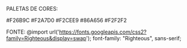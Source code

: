 PALETAS DE CORES:

#F26B9C
#F2A7D0
#F2CEE9
#86A656
#F2F2F2

FONTE: 
@import url('https://fonts.googleapis.com/css2?family=Righteous&display=swap');
font-family: "Righteous", sans-serif;
